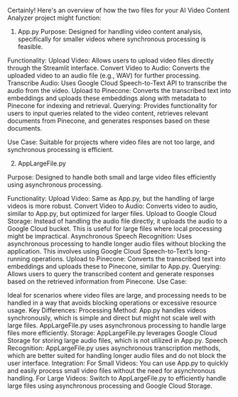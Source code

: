 Certainly! Here's an overview of how the two files for your AI Video Content Analyzer project might function:

1. App.py
Purpose:
Designed for handling video content analysis, specifically for smaller videos where synchronous processing is feasible.

Functionality:
Upload Video: Allows users to upload video files directly through the Streamlit interface.
Convert Video to Audio: Converts the uploaded video to an audio file (e.g., WAV) for further processing.
Transcribe Audio: Uses Google Cloud Speech-to-Text API to transcribe the audio from the video.
Upload to Pinecone: Converts the transcribed text into embeddings and uploads these embeddings along with metadata to Pinecone for indexing and retrieval.
Querying: Provides functionality for users to input queries related to the video content, retrieves relevant documents from Pinecone, and generates responses based on these documents.

Use Case:
Suitable for projects where video files are not too large, and synchronous processing is efficient.

2. AppLargeFile.py

Purpose:
Designed to handle both small and large video files efficiently using asynchronous processing.

Functionality:
Upload Video: Same as App.py, but the handling of large videos is more robust.
Convert Video to Audio: Converts video to audio, similar to App.py, but optimized for larger files.
Upload to Google Cloud Storage: Instead of handling the audio file directly, it uploads the audio to a Google Cloud bucket. This is useful for large files where local processing might be impractical.
Asynchronous Speech Recognition: Uses asynchronous processing to handle longer audio files without blocking the application. This involves using Google Cloud Speech-to-Text’s long-running operations.
Upload to Pinecone: Converts the transcribed text into embeddings and uploads these to Pinecone, similar to App.py.
Querying: Allows users to query the transcribed content and generate responses based on the retrieved information from Pinecone.
Use Case:

Ideal for scenarios where video files are large, and processing needs to be handled in a way that avoids blocking operations or excessive resource usage.
Key Differences:
Processing Method: App.py handles videos synchronously, which is simple and direct but might not scale well with large files. AppLargeFile.py uses asynchronous processing to handle large files more efficiently.
Storage: AppLargeFile.py leverages Google Cloud Storage for storing large audio files, which is not utilized in App.py.
Speech Recognition: AppLargeFile.py uses asynchronous transcription methods, which are better suited for handling longer audio files and do not block the user interface.
Integration:
For Small Videos: You can use App.py to quickly and easily process small video files without the need for asynchronous handling.
For Large Videos: Switch to AppLargeFile.py to efficiently handle large files using asynchronous processing and Google Cloud Storage.
